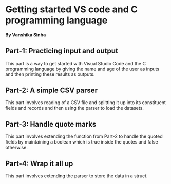 # Getting started VS code and C programming language

#### By Vanshika Sinha

## Part-1: Practicing input and output

This part is a way to get started with Visual Studio Code and the C programming language by giving the name and age of the user as inputs and then printing these results as outputs.

## Part-2: A simple CSV parser

This part involves reading of a CSV file and splitting it up into its constituent fields and records and then using the parser to load the datasets.

## Part-3: Handle quote marks

This part involves extending the function from Part-2 to handle the quoted fields by maintaining a boolean which is true inside the quotes and false otherwise.

## Part-4: Wrap it all up

This part involves extending the parser to store the data in a struct.

